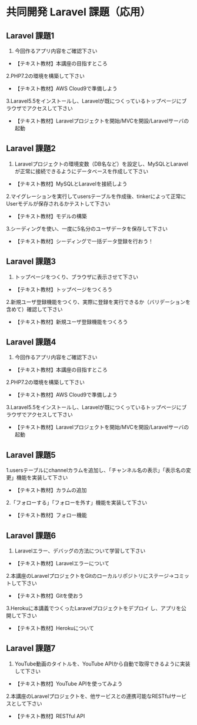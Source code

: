 # 共同開発 Laravel 課題（応用）

## Laravel 課題1

1. 今回作るアプリ内容をご確認下さい

- 【テキスト教材】本講座の目指すところ

2.PHP7.2の環境を構築して下さい

- 【テキスト教材】AWS Cloud9で準備しよう

3.Laravel5.5をインストールし、Laravelが既につくっているトップページにブラウザでアクセスして下さい

- 【テキスト教材】Laravelプロジェクトを開始/MVCを開設/Laravelサーバの起動

## Laravel 課題2

1. Laravelプロジェクトの環境変数（DB名など）を設定し、MySQLとLaravelが正常に接続できるようにデータベースを作成して下さい

- 【テキスト教材】MySQLとLaravelを接続しよう

2.マイグレーションを実行してusersテーブルを作成後、tinkerによって正常にUserモデルが保存されるかテストして下さい

- 【テキスト教材】モデルの構築

3.シーディングを使い、一度に5名分のユーザデータを保存して下さい

- 【テキスト教材】シーディングで一括データ登録を行おう！

## Laravel 課題3

1. トップページをつくり、ブラウザに表示させて下さい

- 【テキスト教材】トップページをつくろう

2.新規ユーザ登録機能をつくり、実際に登録を実行できるか（バリデーションを含めて）確認して下さい

- 【テキスト教材】新規ユーザ登録機能をつくろう

## Laravel 課題4

1. 今回作るアプリ内容をご確認下さい

- 【テキスト教材】本講座の目指すところ

2.PHP7.2の環境を構築して下さい

- 【テキスト教材】AWS Cloud9で準備しよう

3.Laravel5.5をインストールし、Laravelが既につくっているトップページにブラウザでアクセスして下さい

- 【テキスト教材】Laravelプロジェクトを開始/MVCを開設/Laravelサーバの起動

## Laravel 課題5

1.usersテーブルにchannelカラムを追加し、「チャンネル名の表示」「表示名の変更」機能を実装して下さい

- 【テキスト教材】カラムの追加

2.「フォローする」「フォローを外す」機能を実装して下さい

- 【テキスト教材】フォロー機能

## Laravel 課題6

1. Laravelエラー、デバッグの方法について学習して下さい

- 【テキスト教材】Laravelエラーについて

2.本講座のLaravelプロジェクトをGitのローカルリポジトリにステージ→コミットして下さい

- 【テキスト教材】Gitを使おう

3.Herokuに本講義でつくったLaravelプロジェクトをデプロイ し、アプリを公開して下さい

- 【テキスト教材】Herokuについて

## Laravel 課題7

1. YouTube動画のタイトルを、YouTube APIから自動で取得できるように実装して下さい

- 【テキスト教材】YouTube APIを使ってみよう

2.本講座のLaravelプロジェクトを、他サービスとの連携可能なRESTfulサービスとして下さい

- 【テキスト教材】RESTful API
